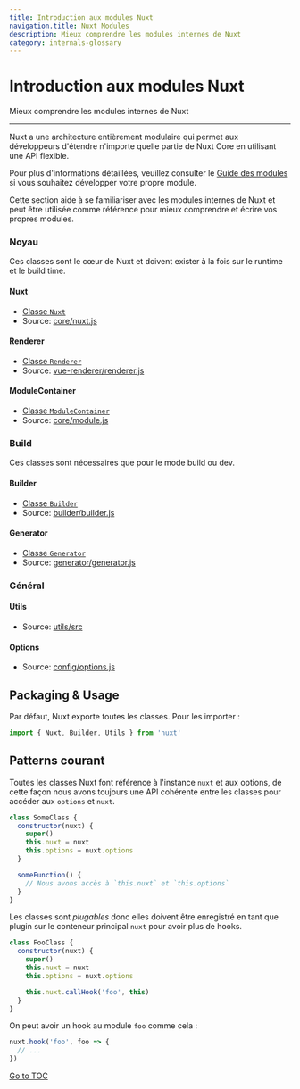```yaml
---
title: Introduction aux modules Nuxt
navigation.title: Nuxt Modules
description: Mieux comprendre les modules internes de Nuxt
category: internals-glossary
---
```


# Introduction aux modules Nuxt

Mieux comprendre les modules internes de Nuxt

---

Nuxt a une architecture entièrement modulaire qui permet aux développeurs d'étendre n'importe quelle partie de Nuxt Core en utilisant une API flexible.

Pour plus d'informations détaillées, veuillez consulter le [Guide des modules](./directory-structure/modules) si vous souhaitez développer votre propre module.

Cette section aide à se familiariser avec les modules internes de Nuxt et peut être utilisée comme référence pour mieux comprendre et écrire vos propres modules.

### Noyau

Ces classes sont le cœur de Nuxt et doivent exister à la fois sur le runtime et le build time.

#### Nuxt

- [Classe `Nuxt`](./internals-glossary/internals-nuxt)
- Source: [core/nuxt.js](https://github.com/nuxt/nuxt.js/blob/dev/packages/core/src/nuxt.js)

#### Renderer

- [Classe `Renderer`](./internals-glossary/internals-renderer)
- Source: [vue-renderer/renderer.js](https://github.com/nuxt/nuxt.js/blob/dev/packages/vue-renderer/src/renderer.js)

#### ModuleContainer

- [Classe `ModuleContainer`](./internals-glossary/internals-module-container)
- Source: [core/module.js](https://github.com/nuxt/nuxt.js/blob/dev/packages/core/src/module.js)

### Build

Ces classes sont nécessaires que pour le mode build ou dev.

#### Builder

- [Classe `Builder`](./internals-glossary/internals-builder)
- Source: [builder/builder.js](https://github.com/nuxt/nuxt.js/blob/dev/packages/builder/src/builder.js)

#### Generator

- [Classe `Generator`](./internals-glossary/internals-generator)
- Source: [generator/generator.js](https://github.com/nuxt/nuxt.js/blob/dev/packages/generator/src/generator.js)

### Général

#### Utils

- Source: [utils/src](https://github.com/nuxt/nuxt.js/blob/dev/packages/utils/src)

#### Options

- Source: [config/options.js](https://github.com/nuxt/nuxt.js/blob/dev/packages/config/src/options.js)

## Packaging & Usage

Par défaut, Nuxt exporte toutes les classes. Pour les importer :

```js
import { Nuxt, Builder, Utils } from 'nuxt'
```

## Patterns courant

Toutes les classes Nuxt font référence à l'instance `nuxt` et aux options, de cette façon nous avons toujours une API cohérente entre les classes pour accéder aux `options` et `nuxt`.

```js
class SomeClass {
  constructor(nuxt) {
    super()
    this.nuxt = nuxt
    this.options = nuxt.options
  }

  someFunction() {
    // Nous avons accès à `this.nuxt` et `this.options`
  }
}
```

Les classes sont _plugables_ donc elles doivent être enregistré en tant que plugin sur le conteneur principal `nuxt` pour avoir plus de hooks.

```js
class FooClass {
  constructor(nuxt) {
    super()
    this.nuxt = nuxt
    this.options = nuxt.options

    this.nuxt.callHook('foo', this)
  }
}
```

On peut avoir un hook au module `foo` comme cela :

```js
nuxt.hook('foo', foo => {
  // ...
})
```
<span style='float: footnote;'><a href="../index.html#toc">Go to TOC</a></span>
